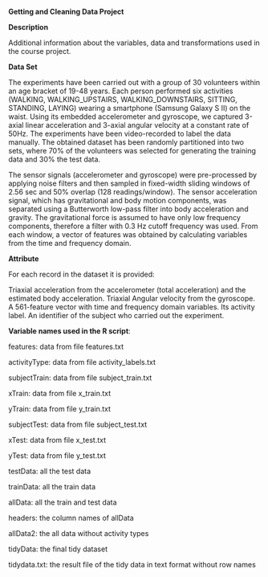 **Getting and Cleaning Data Project**

**Description**

Additional information about the variables, data and transformations used in the course project.

**Data Set**

The experiments have been carried out with a group of 30 volunteers within an age bracket of 19-48 years. Each person performed six activities (WALKING, WALKING_UPSTAIRS, WALKING_DOWNSTAIRS, SITTING, STANDING, LAYING) wearing a smartphone (Samsung Galaxy S II) on the waist. Using its embedded accelerometer and gyroscope, we captured 3-axial linear acceleration and 3-axial angular velocity at a constant rate of 50Hz. The experiments have been video-recorded to label the data manually. The obtained dataset has been randomly partitioned into two sets, where 70% of the volunteers was selected for generating the training data and 30% the test data.

The sensor signals (accelerometer and gyroscope) were pre-processed by applying noise filters and then sampled in fixed-width sliding windows of 2.56 sec and 50% overlap (128 readings/window). The sensor acceleration signal, which has gravitational and body motion components, was separated using a Butterworth low-pass filter into body acceleration and gravity. The gravitational force is assumed to have only low frequency components, therefore a filter with 0.3 Hz cutoff frequency was used. From each window, a vector of features was obtained by calculating variables from the time and frequency domain.

**Attribute**

For each record in the dataset it is provided:

Triaxial acceleration from the accelerometer (total acceleration) and the estimated body acceleration.
Triaxial Angular velocity from the gyroscope.
A 561-feature vector with time and frequency domain variables.
Its activity label.
An identifier of the subject who carried out the experiment.

**Variable names used in the R script**:

   features:   data from file features.txt
   
   activityType: data from file activity_labels.txt
   
   subjectTrain: data from file subject_train.txt
   
   xTrain: data from file x_train.txt
   
   yTrain: data from file y_train.txt
   
   subjectTest: data from file subject_test.txt
   
   xTest: data from file x_test.txt
   
   yTest: data from file  y_test.txt
   
   testData: all  the test data
   
   trainData: all the train data
   
   allData: all the train and test data
   
   headers: the column names of allData
   
   allData2: the all data without activity types
   
   tidyData: the final tidy dataset
   
   tidydata.txt: the result file of the tidy data in text format without row names 
